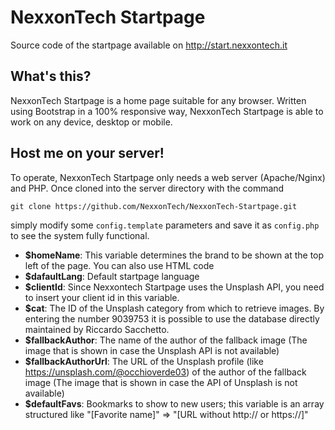 # NexxonTech Startpage
Source code of the startpage available on http://start.nexxontech.it

## What's this?
NexxonTech Startpage is a home page suitable for any browser.
Written using Bootstrap in a 100% responsive way, NexxonTech Startpage is able to work on any device, desktop or mobile.

## Host me on your server!
To operate, NexxonTech Startpage only needs a web server (Apache/Nginx) and PHP.
Once cloned into the server directory with the command
```Sh
git clone https://github.com/NexxonTech/NexxonTech-Startpage.git
```
simply modify some `config.template` parameters and save it as `config.php` to see the system fully functional.
- **$homeName**: This variable determines the brand to be shown at the top left of the page. You can also use HTML code
- **$dafaultLang**: Default startpage language
- **$clientId**: Since Nexxontech Startpage uses the Unsplash API, you need to insert your client id in this variable.
- **$cat**: The ID of the Unsplash category from which to retrieve images. By entering the number 9039753 it is possible to use the database directly maintained by Riccardo Sacchetto.
- **$fallbackAuthor**: The name of the author of the fallback image (The image that is shown in case the Unsplash API is not available)
- **$fallbackAuthorUrl**: The URL of the Unsplash profile (like https://unsplash.com/@occhioverde03) of the author of the fallback image (The image that is shown in case the API of Unsplash is not available)
- **$defaultFavs**: Bookmarks to show to new users; this variable is an array structured like "[Favorite name]" => "[URL without http:// or https://]"